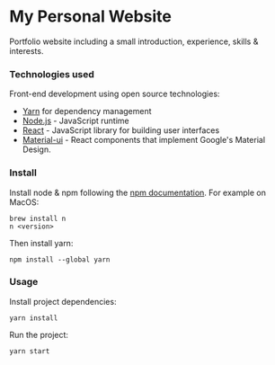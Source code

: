 # My Personal Website

Portfolio website including a small introduction, experience, skills & interests.

### Technologies used

Front-end development using open source technologies:
- <a href=https://yarnpkg.com/en/>Yarn</a> for dependency management
- <a href=https://nodejs.org/en/ >Node.js</a> - JavaScript runtime
- <a href=https://reactjs.org/>React</a> - JavaScript library for building user interfaces
- <a href=https://material-ui.com/ >Material-ui</a> - React components that implement Google's Material Design.


### Install
Install node & npm following the [npm documentation](https://docs.npmjs.com/cli/v8/configuring-npm/install). For example on MacOS:
```
brew install n
n <version>
```

Then install yarn:
```
npm install --global yarn
```

### Usage

Install project dependencies:
```
yarn install
```
Run the project:
```
yarn start
```